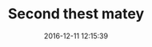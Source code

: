 ---
layout: post
title:  "Second thest matey"
date:   2016-12-11 12:15:39
categories: jekyll update
---
